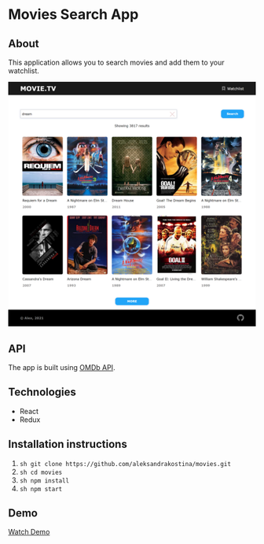 # Movies Search App

## About

This application allows you to search movies and add them to your watchlist.

![Movies Search](/src/assets/screenshots/screenshot_1.png)

## API

The app is built using [OMDb API](https://omdbapi.com).

## Technologies

* React
* Redux

## Installation instructions

1. ```sh git clone https://github.com/aleksandrakostina/movies.git ```
2. ```sh cd movies ```
3. ```sh npm install ```
4. ```sh npm start ```

## Demo

[Watch Demo](https://aleksandrakostina.github.io/movies)
